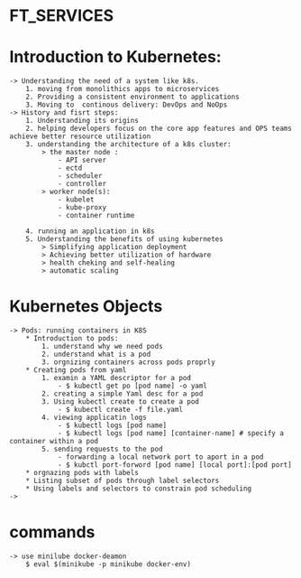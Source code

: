 # FT_SERVICES
# Introduction to Kubernetes:
	-> Understanding the need of a system like k8s.
		1. moving from monolithics apps to microservices
		2. Providing a consistent environment to applications
		3. Moving to  continous delivery: DevOps and NoOps
	-> History and fisrt steps:
		1. Understanding its origins
		2. helping developers focus on the core app features and OPS teams achieve better resource utilization
		3. understanding the architecture of a k8s cluster:
			> the master node :
				- API server
				- ectd
				- scheduler
				- controller
			> worker node(s):
				- kubelet
				- kube-proxy
				- container runtime

		4. running an application in k8s
		5. Understanding the benefits of using kubernetes
			> Simplifying application deployment
			> Achieving better utilization of hardware
			> health cheking and self-healing
			> automatic scaling

# Kubernetes Objects
	-> Pods: running containers in K8S
		* Introduction to pods:
			1. understand why we need pods
			2. understand what is a pod
			3. orgnizing containers across pods proprly
		* Creating pods from yaml
			1. examin a YAML descriptor for a pod
				- $ kubectl get po [pod name] -o yaml
			2. creating a simple Yaml desc for a pod
			3. Using kubectl create to create a pod
				- $ kubectl create -f file.yaml
			4. viewing applicatin logs
				- $ kubectl logs [pod name]
				- $ kubectl logs [pod name] [container-name] # specify a container within a pod
			5. sending requests to the pod
				- forwarding a local network port to aport in a pod
				- $ kubctl port-forword [pod name] [local port]:[pod port]
		* orgnazing pods with labels
		* Listing subset of pods through label selectors
		* Using labels and selectors to constrain pod scheduling
	->


# commands
	-> use minilube docker-deamon
		$ eval $(minikube -p minikube docker-env)
